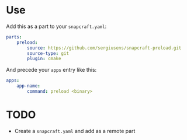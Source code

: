 # Use

Add this as a part to your `snapcraft.yaml`:

```yaml
parts:
    preload:
        source: https://github.com/sergiusens/snapcraft-preload.git
        source-type: git
        plugin: cmake
```

And precede your `apps` entry like this:

```yaml
apps:
    app-name:
        command: preload <binary>
```

# TODO

- Create a `snapcraft.yaml` and add as a remote part
